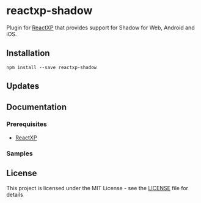 # reactxp-shadow 
Plugin for [ReactXP](https://microsoft.github.io/reactxp/) that provides support for Shadow for Web, Android and iOS.

## Installation
```
npm install --save reactxp-shadow
```

## Updates


## Documentation


### Prerequisites
* [ReactXP](https://github.com/microsoft/reactxp/)

### Samples


## License
This project is licensed under the MIT License - see the [LICENSE](LICENSE) file for details
